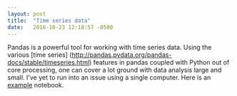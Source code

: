```yaml
---
layout: post
title:  "Time series data"
date:   2016-10-23 12:18:57 -0500
---
```


Pandas is a powerful tool for working with time series data. Using the various [time series] (http://pandas.pydata.org/pandas-docs/stable/timeseries.html) features in pandas coupled with Python out of core processing, one can cover a lot ground with data analysis large and small. I've yet to run into an issue using a single computer. Here is an [example](https://github.com/msamuel/hacks-pandas/blob/master/timeseries-hacking.ipynb) notebook.
